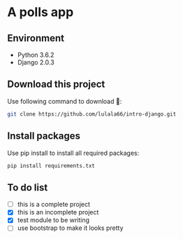 # A polls app

## Environment

- Python 3.6.2
- Django 2.0.3

## Download this project

Use following command to download :ghost::

```bash
git clone https://github.com/lulala66/intro-django.git
```

## Install packages

Use pip install to install all required packages:

```bash
pip install requirements.txt
```

## To do list

- [ ] this is a complete project
- [x] this is an incomplete project
- [x] test module to be writing
- [ ] use bootstrap to make it looks pretty
